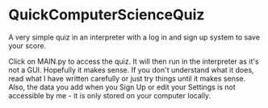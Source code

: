 # QuickComputerScienceQuiz
A very simple quiz in an interpreter with a log in and sign up system to save your score.

Click on MAIN.py to access the quiz. It will then run in the interpreter as it's not a GUI.
Hopefully it makes sense. If you don't understand what it does, read what I have written carefully or just try things until it makes sense.
Also, the data you add when you Sign Up or edit your Settings is not accessible by me - it is only stored on your computer locally.

